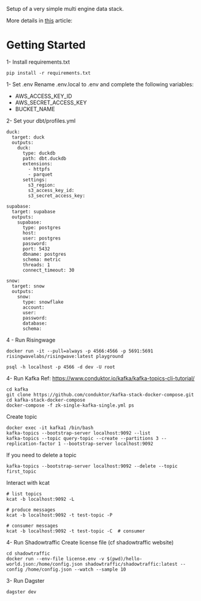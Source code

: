 Setup of a very simple multi engine data stack.

More details in [this](https://juhache.substack.com/p/multi-engine-data-stack-v0) article: 

# Getting Started

1- Install requirements.txt
```
pip install -r requirements.txt
```


1- Set .env
Rename .env.local to .env and complete the following variables:
- AWS_ACCESS_KEY_ID
- AWS_SECRET_ACCESS_KEY
- BUCKET_NAME

2- Set your dbt/profiles.yml
```
duck:
  target: duck
  outputs:
    duck:
      type: duckdb
      path: dbt.duckdb
      extensions:
        - httpfs
        - parquet
      settings:
        s3_region:
        s3_access_key_id: 
        s3_secret_access_key: 

supabase:
  target: supabase
  outputs: 
    supabase:
      type: postgres
      host: 
      user: postgres
      password: 
      port: 5432
      dbname: postgres
      schema: metric
      threads: 1
      connect_timeout: 30

snow: 
  target: snow
  outputs: 
    snow:
      type: snowflake
      account: 
      user: 
      password: 
      database:
      schema: 
```

4 - Run Risingwage
```
docker run -it --pull=always -p 4566:4566 -p 5691:5691 risingwavelabs/risingwave:latest playground
```

```
psql -h localhost -p 4566 -d dev -U root
```

4- Run Kafka
Ref: https://www.conduktor.io/kafka/kafka-topics-cli-tutorial/

```
cd kafka
git clone https://github.com/conduktor/kafka-stack-docker-compose.git
cd kafka-stack-docker-compose
docker-compose -f zk-single-kafka-single.yml ps
```

Create topic
```
docker exec -it kafka1 /bin/bash
kafka-topics --bootstrap-server localhost:9092 --list
kafka-topics --topic query-topic --create --partitions 3 --replication-factor 1 --bootstrap-server localhost:9092
```

If you need to delete a topic
```
kafka-topics --bootstrap-server localhost:9092 --delete --topic first_topic
```

Interact with kcat
```
# list topics
kcat -b localhost:9092 -L

# produce messages
kcat -b localhost:9092 -t test-topic -P

# consumer messages
kcat -b localhost:9092 -t test-topic -C  # consumer
```

4- Run Shadowtraffic
Create license file (cf shadowtraffic website)
```
cd shadowtraffic
docker run --env-file license.env -v $(pwd)/hello-world.json:/home/config.json shadowtraffic/shadowtraffic:latest --config /home/config.json --watch --sample 10
```

3- Run Dagster
```
dagster dev
```